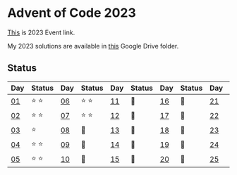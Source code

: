 # Advent of Code 2023

[This](https://adventofcode.com/2023) is 2023 Event link.

My 2023 solutions are available in [this](https://drive.google.com/drive/folders/1GIvOcUSy8SLmKQoncWQdznkkGx3rQlSw?usp=sharing) Google Drive folder.

## Status

| Day  | Status | Day  | Status | Day  |Status | Day  | Status | Day  | Status |
| ---- | ------ | ---- | ------ | ---- |------ | ---- | ------ | ---- | ------ |
| [01](https://adventofcode.com/2023/day/1) | :star: :star: | [06](https://adventofcode.com/2023/day/6)   | :star: :star: | [11](https://adventofcode.com/2023/day/11) | :calendar:  | [16](https://adventofcode.com/2023/day/16) | :calendar:  | [21](https://adventofcode.com/2023/day/21) | :calendar: |
| [02](https://adventofcode.com/2023/day/2) | :star: :star: | [07](https://adventofcode.com/2023/day/7)   | :star: :star: | [12](https://adventofcode.com/2023/day/12) | :calendar:  | [17](https://adventofcode.com/2023/day/17) | :calendar:  | [22](https://adventofcode.com/2023/day/22) | :calendar: |
| [03](https://adventofcode.com/2023/day/3) | :star:        | [08](https://adventofcode.com/2023/day/8)   | :calendar:    | [13](https://adventofcode.com/2023/day/13) | :calendar:  | [18](https://adventofcode.com/2023/day/18) | :calendar:  | [23](https://adventofcode.com/2023/day/23) | :calendar: |
| [04](https://adventofcode.com/2023/day/4) | :star: :star: | [09](https://adventofcode.com/2023/day/9)   | :calendar:    | [14](https://adventofcode.com/2023/day/14) | :calendar:  | [19](https://adventofcode.com/2023/day/19) | :calendar:  | [24](https://adventofcode.com/2023/day/24) | :calendar: |
| [05](https://adventofcode.com/2023/day/5) | :star: :star: | [10](https://adventofcode.com/2023/day/10)  | :calendar:    | [15](https://adventofcode.com/2023/day/15) | :calendar:  | [20](https://adventofcode.com/2023/day/20) | :calendar:  | [25](https://adventofcode.com/2023/day/25) | :calendar: :santa:|
